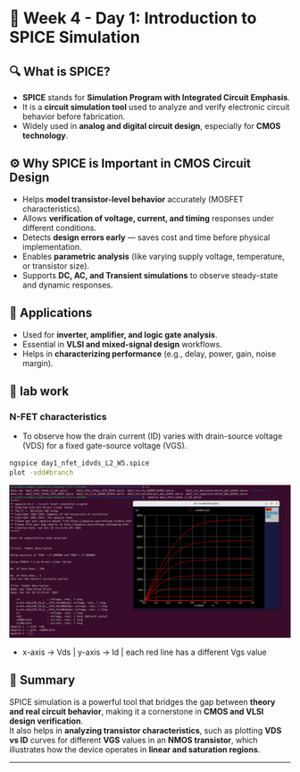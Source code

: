 # 📘 Week 4 - Day 1: Introduction to SPICE Simulation

## 🔍 What is SPICE?
- **SPICE** stands for **Simulation Program with Integrated Circuit Emphasis**.  
- It is a **circuit simulation tool** used to analyze and verify electronic circuit behavior before fabrication.  
- Widely used in **analog and digital circuit design**, especially for **CMOS technology**.

## ⚙️ Why SPICE is Important in CMOS Circuit Design
- Helps **model transistor-level behavior** accurately (MOSFET characteristics).  
- Allows **verification of voltage, current, and timing** responses under different conditions.  
- Detects **design errors early** — saves cost and time before physical implementation.  
- Enables **parametric analysis** (like varying supply voltage, temperature, or transistor size).  
- Supports **DC, AC, and Transient simulations** to observe steady-state and dynamic responses.  

## 🧩 Applications
- Used for **inverter, amplifier, and logic gate analysis**.  
- Essential in **VLSI and mixed-signal design** workflows.  
- Helps in **characterizing performance** (e.g., delay, power, gain, noise margin).

## 🔬 lab work 
### N-FET characteristics
- To observe how the drain current (ID) varies with drain-source voltage (VDS) for a fixed gate-source voltage (VGS).

```bash
ngspice day1_nfet_idvds_L2_W5.spice
plot -vdd#branch
```

<img src="./IMAGES/30.png" width="550">

- x-axis -> Vds | y-axis -> Id | each red line has a different Vgs value 

## 🧠 Summary
SPICE simulation is a powerful tool that bridges the gap between **theory and real circuit behavior**, making it a cornerstone in **CMOS and VLSI design verification**.  
It also helps in **analyzing transistor characteristics**, such as plotting **VDS vs ID** curves for different **VGS** values in an **NMOS transistor**, which illustrates how the device operates in **linear and saturation regions**.

---


